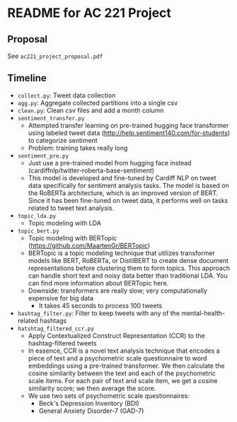 # README for AC 221 Project

## Proposal

See `ac221_project_proposal.pdf`

## Timeline

- `collect.py`: Tweet data collection
- `agg.py`: Aggregate collected partitions into a single csv
- `clean.py`: Clean csv files and add a month column
- `sentiment_transfer.py`
  - Attempted transfer learning on pre-trained hugging face transformer using labeled tweet data (http://help.sentiment140.com/for-students) to categorize sentiment
  - Problem: training takes really long
- `sentiment_pre.py`
  - Just use a pre-trained model from hugging face instead (cardiffnlp/twitter-roberta-base-sentiment)
  - This model is developed and fine-tuned by Cardiff NLP on tweet data specifically for sentiment analysis tasks. The model is based on the RoBERTa architecture, which is an improved version of BERT. Since it has been fine-tuned on tweet data, it performs well on tasks related to tweet text analysis.
- `topic_lda.py`
  - Topic modeling with LDA
- `topic_bert.py`
  - Topic modeling with BERTopic (https://github.com/MaartenGr/BERTopic)
  - BERTopic is a topic modeling technique that utilizes transformer models like BERT, RoBERTa, or DistilBERT to create dense document representations before clustering them to form topics. This approach can handle short text and noisy data better than traditional LDA. You can find more information about BERTopic here.
  - Downside: transformers are really slow; very computationally expensive for big data
    - It takes 45 seconds to process 100 tweets
- `hashtag_filter.py`: Filter to keep tweets with any of the mental-health-related hashtags
- `hatshtag_filtered_ccr.py`
  - Apply Contextualized Construct Representation (CCR) to the hashtag-filtered tweets
  - In essence, CCR is a novel text analysis technique that encodes a piece of text and a psychometric scale questionnaire to word embeddings using a pre-trained transformer. We then calculate the cosine similarity between the text and each of the psychometric scale items. For each pair of text and scale item, we get a cosine similarity score; we then average the score.
  - We use two sets of psychometric scale questionnaires:
    - Beck's Depression Inventory (BDI)
    - General Anxiety Disorder-7 (GAD-7)
